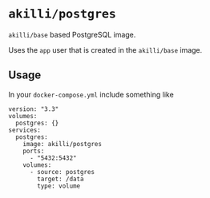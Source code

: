 # `akilli/postgres`

`akilli/base` based PostgreSQL image.

Uses the `app` user that is created in the `akilli/base` image.

## Usage

In your `docker-compose.yml` include something like

    version: "3.3"
    volumes:
      postgres: {}
    services:
      postgres:
        image: akilli/postgres
        ports:
          - "5432:5432"
        volumes:
          - source: postgres
            target: /data
            type: volume
